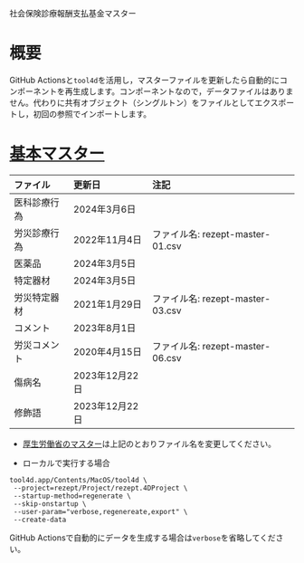 社会保険診療報酬支払基金マスター

# 概要

GitHub Actionsと`tool4d`を活用し，マスターファイルを更新したら自動的にコンポーネントを再生成します。コンポーネントなので，データファイルはありません。代わりに共有オブジェクト（シングルトン）をファイルとしてエクスポートし，初回の参照でインポートします。

# [基本マスター](https://www.ssk.or.jp/seikyushiharai/tensuhyo/kihonmasta/index.html)

|ファイル|更新日|注記|
|:-|:-|:-|
|医科診療行為|2024年3月6日||
|労災診療行為|2022年11月4日|ファイル名: rezept-master-01.csv|
|医薬品|2024年3月5日||
|特定器材|2024年3月5日||
|労災特定器材|2021年1月29日|ファイル名: rezept-master-03.csv|
|コメント|2023年8月1日||
|労災コメント|2020年4月15日|ファイル名: rezept-master-06.csv|
|傷病名|2023年12月22日||
|修飾語|2023年12月22日||

* [厚生労働省のマスター](https://www.mhlw.go.jp/stf/seisakunitsuite/bunya/koyou_roudou/roudoukijun/rousai/rezeptsystem/index.html)は上記のとおりファイル名を変更してください。

* ローカルで実行する場合

```
tool4d.app/Contents/MacOS/tool4d \
 --project=rezept/Project/rezept.4DProject \
 --startup-method=regenerate \
 --skip-onstartup \
 --user-param="verbose,regenereate,export" \
 --create-data
```

GitHub Actionsで自動的にデータを生成する場合は`verbose`を省略してください。
